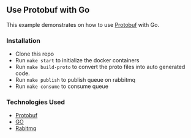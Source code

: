 ## Use Protobuf with Go

This example demonstrates on how to use [Protobuf](https://developers.google.com/protocol-buffers) with Go.


### Installation 
* Clone this repo
* Run `make start` to initialize the docker containers
* Run `make build-proto` to convert the proto files into auto generated code.
* Run `make publish` to publish queue on rabbitmq
* Run `make consume` to consume queue

### Technologies Used
* [Protobuf](https://developers.google.com/protocol-buffers)
* [GO](https://go.dev/)
* [Rabitmq](https://www.rabbitmq.com/)
